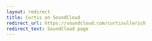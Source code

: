 ```yaml
---
layout: redirect
title: Curtis on SoundCloud
redirect_url: https://soundcloud.com/curtisullerich
redirect_text: SoundCloud page
---
```



